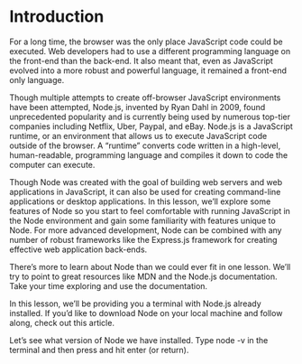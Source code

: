 # Introduction

For a long time, the browser was the only place JavaScript code could be executed. Web developers had to use a different programming language on the front-end than the back-end. It also meant that, even as JavaScript evolved into a more robust and powerful language, it remained a front-end only language.

Though multiple attempts to create off-browser JavaScript environments have been attempted, Node.js, invented by Ryan Dahl in 2009, found unprecedented popularity and is currently being used by numerous top-tier companies including Netflix, Uber, Paypal, and eBay. Node.js is a JavaScript runtime, or an environment that allows us to execute JavaScript code outside of the browser. A “runtime” converts code written in a high-level, human-readable, programming language and compiles it down to code the computer can execute.

Though Node was created with the goal of building web servers and web applications in JavaScript, it can also be used for creating command-line applications or desktop applications. In this lesson, we’ll explore some features of Node so you start to feel comfortable with running JavaScript in the Node environment and gain some familiarity with features unique to Node. For more advanced development, Node can be combined with any number of robust frameworks like the Express.js framework for creating effective web application back-ends.

There’s more to learn about Node than we could ever fit in one lesson. We’ll try to point to great resources like MDN and the Node.js documentation. Take your time exploring and use the documentation.

In this lesson, we’ll be providing you a terminal with Node.js already installed. If you’d like to download Node on your local machine and follow along, check out this article.

Let’s see what version of Node we have installed. Type node -v in the terminal and then press and hit enter (or return).

